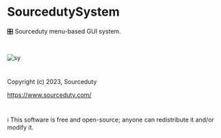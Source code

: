 # SourcedutySystem
🎛️ Sourceduty menu-based GUI system.
#
![sy](https://github.com/sourceduty/SourcedutySystem/assets/123030236/cc4a5a04-e4ac-436d-8bac-adad6ca5fd61)
#
Copyright (c) 2023, Sourceduty

https://www.sourceduty.com/
#
ℹ️ This software is free and open-source; anyone can redistribute it and/or modify it.
